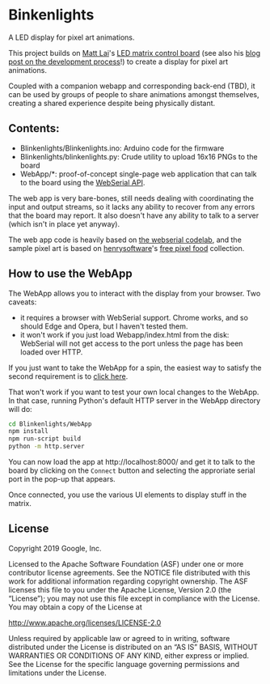 # Binkenlights

A LED display for pixel art animations.

This project builds on [Matt Lai](https://github.com/matthewlai)'s [LED matrix
control board](https://github.com/matthewlai/ESP32LEDControl) (see also his
[blog post on the development
process](https://dubiouscreations.com/2021/05/04/designing-an-esp32-based-rgb-matrix-driver-and-making-500-of-them/)!)
to create a display for pixel art animations.

Coupled with a companion webapp and corresponding back-end (TBD), it can be used
by groups of people to share animations amongst themselves, creating a shared
experience despite being physically distant.

## Contents:

* Blinkenlights/Blinkenlights.ino: Arduino code for the firmware
* Blinkenlights/blinkenlights.py: Crude utility to upload 16x16 PNGs to the
  board
* WebApp/*: proof-of-concept single-page web application that can talk to the
  board using the [WebSerial API](https://wicg.github.io/serial/).
  
The web app is very bare-bones, still needs dealing with coordinating the input
and output streams, so it lacks any ability to recover from any errors that the
board may report. It also doesn't have any ability to talk to a server (which
isn't in place yet anyway).

The web app code is heavily based on [the webserial
codelab](https://goo.gle/web-serial-codelab), and the sample pixel art is based
on [henrysoftware](https://henrysoftware.itch.io/)'s [free pixel
food](https://henrysoftware.itch.io/pixel-food) collection.


## How to use the WebApp

The WebApp allows you to interact with the display from your browser. Two
caveats:

* it requires a browser with WebSerial support. Chrome works, and so should Edge
  and Opera, but I haven't tested them.
* it won't work if you just load Webapp/index.html from the disk: WebSerial will
  not get access to the port unless the page has been loaded over HTTP.

If you just want to take the WebApp for a spin, the easiest way to satisfy the
second requirement is to [click
here](https://fheinz.github.io/Blinkenlights/WebApp/).

That won't work if you want to test your own local changes to the WebApp. In
that case, running Python's default HTTP server in the WebApp directory will do:

```sh
cd Blinkenlights/WebApp
npm install
npm run-script build
python -m http.server
```

You can now load the app at http://localhost:8000/ and get it to talk to the
board by clicking on the `Connect` button and selecting the approriate serial
port in the pop-up that appears.

Once connected, you use the various UI elements to display stuff in the matrix.


## License

Copyright 2019 Google, Inc.

Licensed to the Apache Software Foundation (ASF) under one or more contributor
license agreements. See the NOTICE file distributed with this work for
additional information regarding copyright ownership. The ASF licenses this
file to you under the Apache License, Version 2.0 (the “License”); you may not
use this file except in compliance with the License. You may obtain a copy of
the License at

http://www.apache.org/licenses/LICENSE-2.0

Unless required by applicable law or agreed to in writing, software distributed
under the License is distributed on an “AS IS” BASIS, WITHOUT WARRANTIES OR
CONDITIONS OF ANY KIND, either express or implied. See the License for the
specific language governing permissions and limitations under the License.

